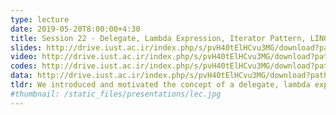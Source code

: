 ```yaml
---
type: lecture
date: 2019-05-20T8:00:00+4:30
title: Session 22 - Delegate, Lambda Expression, Iterator Pattern, LINQ
slides: http://drive.iust.ac.ir/index.php/s/pvH40tElHCvu3MG/download?path=%2FSlides&files=AP_Session22.pdf
video: http://drive.iust.ac.ir/index.php/s/pvH40tElHCvu3MG/download?path=%2FClassVideos&files=S22.mp4
codes: http://drive.iust.ac.ir/index.php/s/pvH40tElHCvu3MG/download?path=%2FCode&files=S22.zip
data: http://drive.iust.ac.ir/index.php/s/pvH40tElHCvu3MG/download?path=%2FData&files=WHO.zip
tldr: We introduced and motivated the concept of a delegate, lambda expressions and generic predefined Func and Action delegates. We then introduced an extension method for int[] to filter Odd, Dividable by 3, 5, ... numbers and became familiar with chaining multiple methods together. We then introdeuced the LINQ extension methods including the Enumerable class and the Select, Where, Skip, Take, OrderBy, OrderByDescending, GroupBy, ToList and ForEach extension methods while working with Life Expectency data from WHO to find countries with highest/lowest average life expectancy.
#thumbnail: /static_files/presentations/lec.jpg
---
```

